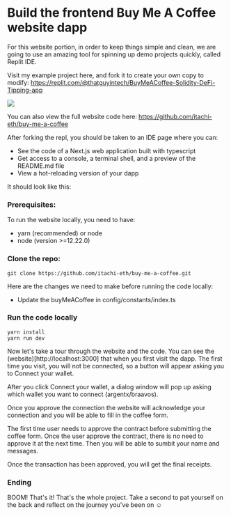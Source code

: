 # Build the frontend Buy Me A Coffee website dapp

For this website portion, in order to keep things simple and clean, we are going to use an amazing tool for spinning up demo projects quickly, called Replit IDE.

Visit my example project here, and fork it to create your own copy to modify:
https://replit.com/@thatguyintech/BuyMeACoffee-Solidity-DeFi-Tipping-app

![](https://i.imgur.com/xFg5vWh.png)

You can also view the full website code here:
https://github.com/itachi-eth/buy-me-a-coffee

After forking the repl, you should be taken to an IDE page where you can:

- See the code of a Next.js web application built with typescript
- Get access to a console, a terminal shell, and a preview of the README.md file
- View a hot-reloading version of your dapp

It should look like this:


### Prerequisites:
To run the website locally, you need to have:
- yarn (recommended) or node
- node (version >=12.22.0)

### Clone the repo:
```
git clone https://github.com/itachi-eth/buy-me-a-coffee.git
```
Here are the changes we need to make before running the code locally:

- Update the buyMeACoffee in config/constants/index.ts

### Run the code locally
```
yarn install
yarn run dev
``` 
Now let's take a tour through the website and the code. You can see the (website)[http://localhost:3000] that when you first visit the dapp. The first time you visit, you will not be connected, so a button will appear asking you to Connect your wallet.

After you click Connect your wallet, a dialog window will pop up asking which wallet you want to connect (argentx/braavos).

Once you approve the connection the website will acknowledge your connection and you will be able to fill in the coffee form.

The first time user needs to approve the contract before submitting the coffee form. Once the user approve the contract, there is no need to approve it at the next time. Then you will be able to sumbit your name and messages. 

Once the transaction has been approved, you will get the final receipts.

### Ending

BOOM! That's it! That's the whole project. Take a second to pat yourself on the back and reflect on the journey you've been on :relaxed: 